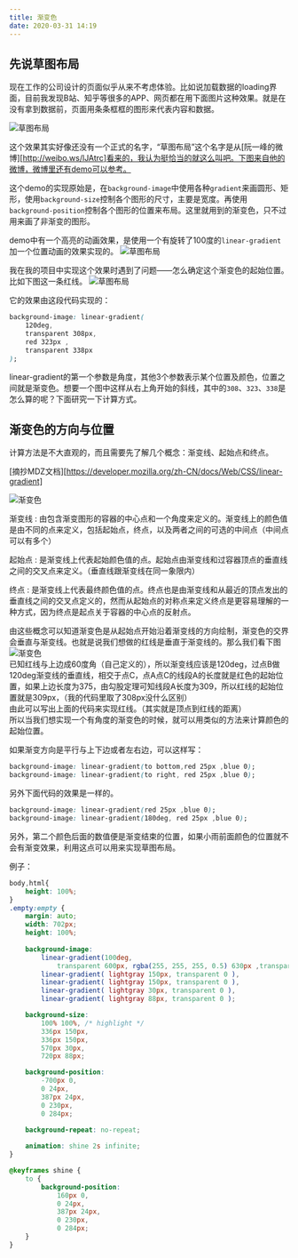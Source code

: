 ```yaml
---
title: 渐变色
date: 2020-03-31 14:19
---
```

## 先说草图布局
现在工作的公司设计的页面似乎从来不考虑体验。比如说加载数据的loading界面，目前我发现B站、知乎等很多的APP、网页都在用下面图片这种效果。就是在没有拿到数据前，页面用条条框框的图形来代表内容和数据。

![草图布局](linear-gradient-1.jpg) 

这个效果其实好像还没有一个正式的名字，“草图布局”这个名字是从[阮一峰的微博][http://weibo.ws/lJAtrc]看来的，我认为挺恰当的就这么叫吧。下图来自他的微博，微博里还有demo可以参考。

这个demo的实现原始是，在`background-image`中使用各种`gradient`来画圆形、矩形，使用`background-size`控制各个图形的尺寸，主要是宽度。再使用`background-position`控制各个图形的位置来布局。这里就用到的渐变色，只不过用来画了非渐变的图形。
  
demo中有一个高亮的动画效果，是使用一个有旋转了100度的`linear-gradient`加一个位置动画的效果实现的。
![草图布局](linear-gradient-3.gif)

我在我的项目中实现这个效果时遇到了问题——怎么确定这个渐变色的起始位置。比如下图这一条红线。
![草图布局](linear-gradient-4.gif)

它的效果由这段代码实现的：
```css
background-image: linear-gradient(
	120deg, 
	transparent 308px, 
	red 323px ,
	transparent 338px
);
```
linear-gradient的第一个参数是角度，其他3个参数表示某个位置及颜色，位置之间就是渐变色。想要一个图中这样从右上角开始的斜线，其中的`308`、`323`、`338`是怎么算的呢？下面研究一下计算方式。

## 渐变色的方向与位置
计算方法是不大直观的，而且需要先了解几个概念：渐变线、起始点和终点。

[摘抄MDZ文档][https://developer.mozilla.org/zh-CN/docs/Web/CSS/linear-gradient]

![渐变色](linear-gradient-2.png)

渐变线
:	由包含渐变图形的容器的中心点和一个角度来定义的。渐变线上的颜色值是由不同的点来定义，包括起始点，终点，以及两者之间的可选的中间点（中间点可以有多个）

起始点
:	是渐变线上代表起始颜色值的点。起始点由渐变线和过容器顶点的垂直线之间的交叉点来定义。（垂直线跟渐变线在同一象限内）

终点
:	是渐变线上代表最终颜色值的点。终点也是由渐变线和从最近的顶点发出的垂直线之间的交叉点定义的，然而从起始点的对称点来定义终点是更容易理解的一种方式，因为终点是起点关于容器的中心点的反射点。

由这些概念可以知道渐变色是从起始点开始沿着渐变线的方向绘制，渐变色的交界会垂直与渐变线。也就是说我们想做的红线是垂直于渐变线的。那么我们看下图
![渐变色](linear-gradient-5.gif)    
已知红线与上边成60度角（自己定义的），所以渐变线应该是120deg，过点B做120deg渐变线的垂直线，相交于点C，点A点C的线段A的长度就是红色的起始位置，如果上边长度为375，由勾股定理可知线段A长度为309，所以红线的起始位置就是309px，（我的代码里取了308px没什么区别）  
由此可以写出上面的代码来实现红线。（其实就是顶点到红线的距离）  
所以当我们想实现一个有角度的渐变色的时候，就可以用类似的方法来计算颜色的起始位置。  

如果渐变方向是平行与上下边或者左右边，可以这样写：
```css
background-image: linear-gradient(to bottom,red 25px ,blue 0);
background-image: linear-gradient(to right, red 25px ,blue 0);
```

另外下面代码的效果是一样的。
```css
background-image: linear-gradient(red 25px ,blue 0);
background-image: linear-gradient(180deg, red 25px ,blue 0);
```

另外，第二个颜色后面的数值便是渐变结束的位置，如果小雨前面颜色的位置就不会有渐变效果，利用这点可以用来实现草图布局。

例子：
```css
body,html{
	height: 100%;
}
.empty:empty {
	margin: auto;
	width: 702px;
	height: 100%;
	
	background-image:
		linear-gradient(100deg, 
			transparent 600px, rgba(255, 255, 255, 0.5) 630px ,transparent 660px),
		linear-gradient( lightgray 150px, transparent 0 ),
		linear-gradient( lightgray 150px, transparent 0 ),
		linear-gradient( lightgray 30px, transparent 0 ),
		linear-gradient( lightgray 88px, transparent 0 );

	background-size:
		100% 100%, /* highlight */
		336px 150px,
		336px 150px,
		570px 30px,
		720px 88px;

	background-position:
		-700px 0,
		0 24px,
		387px 24px,
		0 230px,
		0 284px;
	
	background-repeat: no-repeat;

	animation: shine 2s infinite;
}

@keyframes shine {
	to {
		background-position:
			160px 0,
			0 24px,
			387px 24px,
			0 230px,
			0 284px;
	}
}
```
